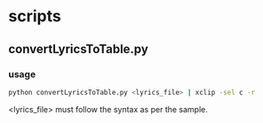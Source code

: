 # scripts

## convertLyricsToTable.py

### usage

```bash
python convertLyricsToTable.py <lyrics_file> | xclip -sel c -r
```

<lyrics_file> must follow the syntax as per the sample.
